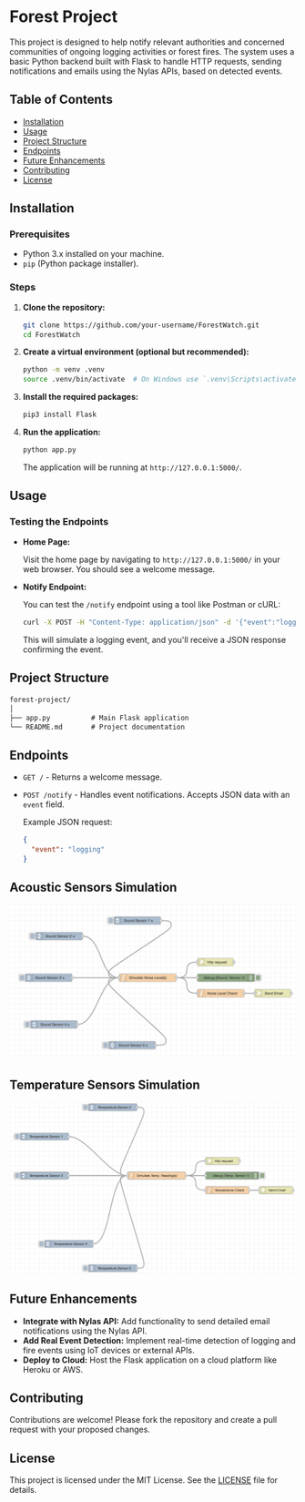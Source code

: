 # Forest Project

This project is designed to help notify relevant authorities and concerned communities of ongoing logging activities or forest fires. 
The system uses a basic Python backend built with Flask to handle HTTP requests, sending notifications and emails using the Nylas APIs, based on detected events.

## Table of Contents

- [Installation](#installation)
- [Usage](#usage)
- [Project Structure](#project-structure)
- [Endpoints](#endpoints)
- [Future Enhancements](#future-enhancements)
- [Contributing](#contributing)
- [License](#license)

## Installation

### Prerequisites

- Python 3.x installed on your machine.
- `pip` (Python package installer).

### Steps

1. **Clone the repository:**

   ```bash
   git clone https://github.com/your-username/ForestWatch.git
   cd ForestWatch
   ```

2. **Create a virtual environment (optional but recommended):**

   ```bash
   python -m venv .venv
   source .venv/bin/activate  # On Windows use `.venv\Scripts\activate`
   ```

3. **Install the required packages:**

   ```bash
   pip3 install Flask
   ```

4. **Run the application:**

   ```bash
   python app.py
   ```

   The application will be running at `http://127.0.0.1:5000/`.

## Usage

### Testing the Endpoints

- **Home Page:**

  Visit the home page by navigating to `http://127.0.0.1:5000/` in your web browser. You should see a welcome message.

- **Notify Endpoint:**

  You can test the `/notify` endpoint using a tool like Postman or cURL:

  ```bash
  curl -X POST -H "Content-Type: application/json" -d '{"event":"logging"}' http://127.0.0.1:5000/notify
  ```

  This will simulate a logging event, and you'll receive a JSON response confirming the event.

## Project Structure

```
forest-project/
│
├── app.py          # Main Flask application
└── README.md       # Project documentation
```

## Endpoints

- `GET /` - Returns a welcome message.
- `POST /notify` - Handles event notifications. Accepts JSON data with an `event` field.

  Example JSON request:
  ```json
  {
    "event": "logging"
  }
  ```

## Acoustic Sensors Simulation
![alt text](Acoustic_Sensors.png)

## Temperature Sensors Simulation
![alt text](Temperature_Sensors.png)

## Future Enhancements

- **Integrate with Nylas API:** Add functionality to send detailed email notifications using the Nylas API.
- **Add Real Event Detection:** Implement real-time detection of logging and fire events using IoT devices or external APIs.
- **Deploy to Cloud:** Host the Flask application on a cloud platform like Heroku or AWS.

## Contributing

Contributions are welcome! Please fork the repository and create a pull request with your proposed changes.

## License

This project is licensed under the MIT License. See the [LICENSE](LICENSE) file for details.
